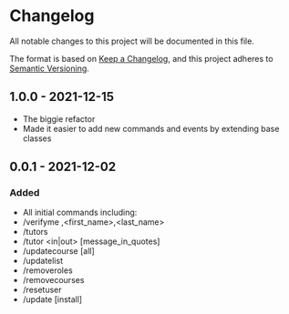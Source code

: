 # Changelog
All notable changes to this project will be documented in this file.

The format is based on [Keep a Changelog](https://keepachangelog.com/en/1.0.0/),
and this project adheres to [Semantic Versioning](https://semver.org/spec/v2.0.0.html).

## 1.0.0 - 2021-12-15
- The biggie refactor
- Made it easier to add new commands and events by extending base classes

## 0.0.1 - 2021-12-02
### Added
- All initial commands including:
- /verifyme <abc123>,<first_name>,<last_name>
- /tutors 
- /tutor <in|out> [message_in_quotes]
- /updatecourse [all]
- /updatelist
- /removeroles
- /removecourses
- /resetuser <abc123>
- /update [install]
